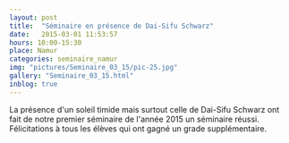 ```yaml
---
layout: post
title:  "Séminaire en présence de Dai-Sifu Schwarz"
date:   2015-03-01 11:53:57
hours: 10:00-15:30
place: Namur
categories: seminaire_namur
img: "pictures/Seminaire_03_15/pic-25.jpg"
gallery: "Seminaire_03_15.html"
inblog: true
---
```


La présence d'un soleil timide mais surtout celle de Dai-Sifu Schwarz ont fait de notre premier séminaire de l'année 2015 un séminaire réussi. Félicitations à tous les élèves qui ont gagné un grade supplémentaire.
